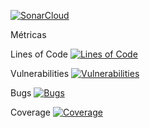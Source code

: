 [![SonarCloud](https://sonarcloud.io/images/project_badges/sonarcloud-orange.svg)](https://sonarcloud.io/summary/new_code?id=Yennyffer_microservicio4)

	
Métricas

Lines of Code       [![Lines of Code](https://sonarcloud.io/api/project_badges/measure?project=Yennyffer_microservicio4&metric=ncloc)](https://sonarcloud.io/summary/new_code?id=Yennyffer_microservicio4)


Vulnerabilities     [![Vulnerabilities](https://sonarcloud.io/api/project_badges/measure?project=Yennyffer_microservicio4&metric=vulnerabilities)](https://sonarcloud.io/summary/new_code?id=Yennyffer_microservicio4)

Bugs                [![Bugs](https://sonarcloud.io/api/project_badges/measure?project=Yennyffer_microservicio4&metric=bugs)](https://sonarcloud.io/summary/new_code?id=Yennyffer_microservicio4)

Coverage            [![Coverage](https://sonarcloud.io/api/project_badges/measure?project=Yennyffer_microservicio4&metric=coverage)](https://sonarcloud.io/summary/new_code?id=Yennyffer_microservicio4)
